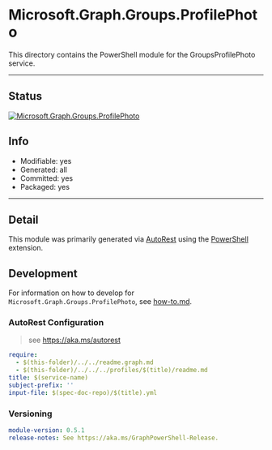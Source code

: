 <!-- region Generated -->
# Microsoft.Graph.Groups.ProfilePhoto
This directory contains the PowerShell module for the GroupsProfilePhoto service.

---
## Status
[![Microsoft.Graph.Groups.ProfilePhoto](https://img.shields.io/powershellgallery/v/Microsoft.Graph.Groups.ProfilePhoto.svg?style=flat-square&label=Microsoft.Graph.Groups.ProfilePhoto "Microsoft.Graph.Groups.ProfilePhoto")](https://www.powershellgallery.com/packages/Microsoft.Graph.Groups.ProfilePhoto/)

## Info
- Modifiable: yes
- Generated: all
- Committed: yes
- Packaged: yes

---
## Detail
This module was primarily generated via [AutoRest](https://github.com/Azure/autorest) using the [PowerShell](https://github.com/Azure/autorest.powershell) extension.

## Development
For information on how to develop for `Microsoft.Graph.Groups.ProfilePhoto`, see [how-to.md](how-to.md).
<!-- endregion -->

### AutoRest Configuration

> see https://aka.ms/autorest

``` yaml
require:
  - $(this-folder)/../../readme.graph.md
  - $(this-folder)/../../../profiles/$(title)/readme.md
title: $(service-name)
subject-prefix: ''
input-file: $(spec-doc-repo)/$(title).yml
```
### Versioning

``` yaml
module-version: 0.5.1
release-notes: See https://aka.ms/GraphPowerShell-Release.
```
